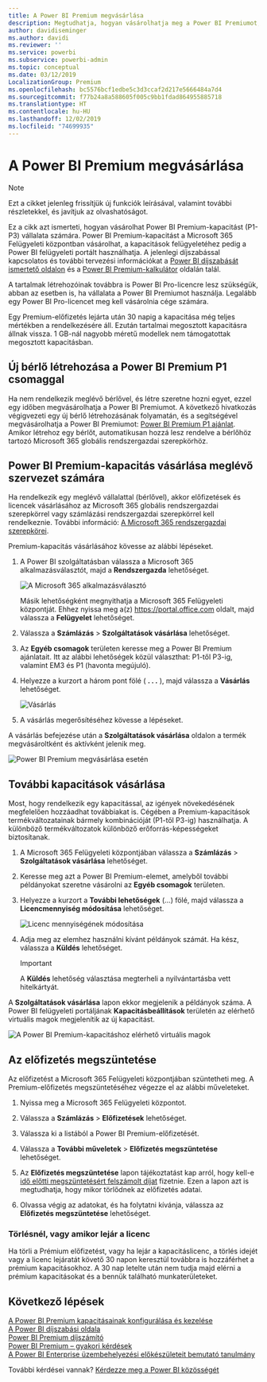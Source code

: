 ```yaml
---
title: A Power BI Premium megvásárlása
description: Megtudhatja, hogyan vásárolhatja meg a Power BI Premiumot, és hogyan engedélyezheti a tartalmakhoz való hozzáférést a teljes cég számára.
author: davidiseminger
ms.author: davidi
ms.reviewer: ''
ms.service: powerbi
ms.subservice: powerbi-admin
ms.topic: conceptual
ms.date: 03/12/2019
LocalizationGroup: Premium
ms.openlocfilehash: bc5576bcf1edbe5c3d3ccaf2d217e5666484a7d4
ms.sourcegitcommit: f77b24a8a588605f005c9bb1fdad864955885718
ms.translationtype: HT
ms.contentlocale: hu-HU
ms.lasthandoff: 12/02/2019
ms.locfileid: "74699935"
---
```

# <a name="how-to-purchase-power-bi-premium"></a>A Power BI Premium megvásárlása

> [!NOTE]
> Ezt a cikket jelenleg frissítjük új funkciók leírásával, valamint további részletekkel, és javítjuk az olvashatóságot. 

Ez a cikk azt ismerteti, hogyan vásárolhat Power BI Premium-kapacitást (P1-P3) vállalata számára. Power BI Premium-kapacitást a Microsoft 365 Felügyeleti központban vásárolhat, a kapacitások felügyeletéhez pedig a Power BI felügyeleti portált használhatja. A jelenlegi díjszabással kapcsolatos és további tervezési információkat a [Power BI díjszabását ismertető oldalon](https://powerbi.microsoft.com/pricing/) és a [Power BI Premium-kalkulátor](https://powerbi.microsoft.com/calculator/) oldalán talál.

A tartalmak létrehozóinak továbbra is Power BI Pro-licencre lesz szükségük, abban az esetben is, ha vállalata a Power BI Premiumot használja. Legalább egy Power BI Pro-licencet meg kell vásárolnia cége számára.

Egy Premium-előfizetés lejárta után 30 napig a kapacitása még teljes mértékben a rendelkezésére áll. Ezután tartalmai megosztott kapacitásra állnak vissza. 1 GB-nál nagyobb méretű modellek nem támogatottak megosztott kapacitásban.

## <a name="create-a-new-tenant-with-power-bi-premium-p1"></a>Új bérlő létrehozása a Power BI Premium P1 csomaggal

Ha nem rendelkezik meglévő bérlővel, és létre szeretne hozni egyet, ezzel egy időben megvásárolhatja a Power BI Premiumot. A következő hivatkozás végigvezeti egy új bérlő létrehozásának folyamatán, és a segítségével megvásárolhatja a Power BI Premiumot: [Power BI Premium P1 ajánlat](https://signup.microsoft.com/Signup?OfferId=b3ec5615-cc11-48de-967d-8d79f7cb0af1). Amikor létrehoz egy bérlőt, automatikusan hozzá lesz rendelve a bérlőhöz tartozó Microsoft 365 globális rendszergazdai szerepkörhöz.

## <a name="purchase-a-power-bi-premium-capacity-for-an-existing-organization"></a>Power BI Premium-kapacitás vásárlása meglévő szervezet számára

Ha rendelkezik egy meglévő vállalattal (bérlővel), akkor előfizetések és licencek vásárlásához az Microsoft 365 globális rendszergazdai szerepkörrel vagy számlázási rendszergazdai szerepkörrel kell rendelkeznie. További információ: [A Microsoft 365 rendszergazdai szerepkörei](https://support.office.com/article/About-Office-365-admin-roles-da585eea-f576-4f55-a1e0-87090b6aaa9d).

Premium-kapacitás vásárlásához kövesse az alábbi lépéseket.

1. A Power BI szolgáltatásban válassza a Microsoft 365 alkalmazásválasztót, majd a **Rendszergazda** lehetőséget.

    ![A Microsoft 365 alkalmazásválasztó](media/service-admin-premium-purchase/o365-app-picker.png)

    Másik lehetőségként megnyithatja a Microsoft 365 Felügyeleti központját. Ehhez nyissa meg a(z) https://portal.office.com oldalt, majd válassza a **Felügyelet** lehetőséget.

1. Válassza a **Számlázás** > **Szolgáltatások vásárlása** lehetőséget.

1. Az **Egyéb csomagok** területen keresse meg a Power BI Premium ajánlatait. Itt az alábbi lehetőségek közül választhat: P1-től P3-ig, valamint EM3 és P1 (havonta megújuló).

1. Helyezze a kurzort a három pont fölé ( **. . .** ), majd válassza a **Vásárlás** lehetőséget.

    ![Vásárlás](media/service-admin-premium-purchase/premium-purchase.png)

1. A vásárlás megerősítéséhez kövesse a lépéseket.

A vásárlás befejezése után a **Szolgáltatások vásárlása** oldalon a termék megvásároltként és aktívként jelenik meg.

![Power BI Premium megvásárlása esetén](media/service-admin-premium-purchase/premium-purchased.png)

## <a name="purchase-additional-capacities"></a>További kapacitások vásárlása

Most, hogy rendelkezik egy kapacitással, az igények növekedésének megfelelően hozzáadhat továbbiakat is. Cégében a Premium-kapacitások termékváltozatainak bármely kombinációját (P1-től P3-ig) használhatja. A különböző termékváltozatok különböző erőforrás-képességeket biztosítanak.

1. A Microsoft 365 Felügyeleti központjában válassza a **Számlázás** > **Szolgáltatások vásárlása** lehetőséget.

1. Keresse meg azt a Power BI Premium-elemet, amelyből további példányokat szeretne vásárolni az **Egyéb csomagok** területen.

1. Helyezze a kurzort a **További lehetőségek** (…) fölé, majd válassza a **Licencmennyiség módosítása** lehetőséget.

    ![Licenc mennyiségének módosítása](media/service-admin-premium-purchase/premium-purchase-more.png)

1. Adja meg az elemhez használni kívánt példányok számát. Ha kész, válassza a **Küldés** lehetőséget.

   > [!IMPORTANT]
   > A **Küldés** lehetőség választása megterheli a nyilvántartásba vett hitelkártyát.

A **Szolgáltatások vásárlása** lapon ekkor megjelenik a példányok száma. A Power BI felügyeleti portáljának **Kapacitásbeállítások** területén az elérhető virtuális magok megjelenítik az új kapacitást.

![A Power BI Premium-kapacitáshoz elérhető virtuális magok](media/service-admin-premium-purchase/premium-capacities.png)

## <a name="cancel-your-subscription"></a>Az előfizetés megszüntetése

Az előfizetést a Microsoft 365 Felügyeleti központjában szüntetheti meg. A Premium-előfizetés megszüntetéséhez végezze el az alábbi műveleteket.

1. Nyissa meg a Microsoft 365 Felügyeleti központot.

1. Válassza a **Számlázás** > **Előfizetések** lehetőséget.

1. Válassza ki a listából a Power BI Premium-előfizetését.

1. Válassza a **További műveletek** > **Előfizetés megszüntetése** lehetőséget.

1. Az **Előfizetés megszüntetése** lapon tájékoztatást kap arról, hogy kell-e [idő előtti megszüntetésért felszámolt díjat](https://support.office.com/article/early-termination-fees-6487d4de-401a-466f-8bc3-c0beb5cc40d3) fizetnie. Ezen a lapon azt is megtudhatja, hogy mikor törlődnek az előfizetés adatai.

1. Olvassa végig az adatokat, és ha folytatni kívánja, válassza az **Előfizetés megszüntetése** lehetőséget.

### <a name="when-canceling-or-your-license-expires"></a>Törlésnél, vagy amikor lejár a licenc

Ha törli a Prémium előfizetést, vagy ha lejár a kapacitáslicenc, a törlés idejét vagy a licenc lejáratát követő 30 napon keresztül továbbra is hozzáférhet a prémium kapacitásokhoz. A 30 nap letelte után nem tudja majd elérni a prémium kapacitásokat és a bennük található munkaterületeket.

## <a name="next-steps"></a>Következő lépések

[A Power BI Premium kapacitásainak konfigurálása és kezelése](service-admin-premium-manage.md)\
[A Power BI díjszabási oldala](https://powerbi.microsoft.com/pricing/)\
[Power BI Premium díjszámító](https://powerbi.microsoft.com/calculator/)\
[Power BI Premium – gyakori kérdések](service-premium-faq.md)\
[A Power BI Enterprise üzembehelyezési előkészületeit bemutató tanulmány ](https://aka.ms/pbienterprisedeploy)

További kérdései vannak? [Kérdezze meg a Power BI közösségét](https://community.powerbi.com/)
